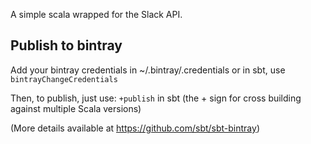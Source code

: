 A simple scala wrapped for the Slack API.


## Publish to bintray

Add your bintray credentials in ~/.bintray/.credentials
or in sbt, use `bintrayChangeCredentials`

Then, to publish, just use: `+publish` in sbt (the + sign for cross building against multiple Scala versions)

(More details available at https://github.com/sbt/sbt-bintray)
